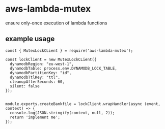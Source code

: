 # aws-lambda-mutex
ensure only-once execution of lambda functions

## example usage
```
const { MutexLockCLient } = require('aws-lambda-mutex');

const lockClient = new MutexLockCLient({
  dynamodbRegion: "eu-west-1",
  dynamodbTable: process.env.DYNAMODB_LOCK_TABLE,
  dynamodbPartitionKey: "id",
  dynamodbTtlKey: "ttl",
  cleanupAfterSeconds: 60,
  silent: false
});


module.exports.createBankfile = lockClient.wrapHandler(async (event, context) => {
  console.log(JSON.stringify(context, null, 2));
  return 'implement me';
});
```